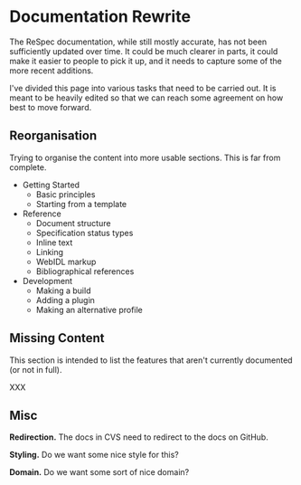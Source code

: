 # Documentation Rewrite

The ReSpec documentation, while still mostly accurate, has not been sufficiently updated over time. It could be much clearer in parts, it could make it easier to people to pick it up, and it needs to capture some of the more recent additions.

I've divided this page into various tasks that need to be carried out. It is meant to be heavily edited so that we can reach some agreement on how best to move forward.

## Reorganisation

Trying to organise the content into more usable sections. This is far from complete.

* Getting Started
    * Basic principles
    * Starting from a template
* Reference
    * Document structure
    * Specification status types
    * Inline text
    * Linking
    * WebIDL markup
    * Bibliographical references
* Development
    * Making a build
    * Adding a plugin
    * Making an alternative profile

## Missing Content

This section is intended to list the features that aren't currently documented (or not in full).

XXX

## Misc

**Redirection.** The docs in CVS need to redirect to the docs on GitHub.

**Styling.** Do we want some nice style for this?

**Domain.** Do we want some sort of nice domain?

